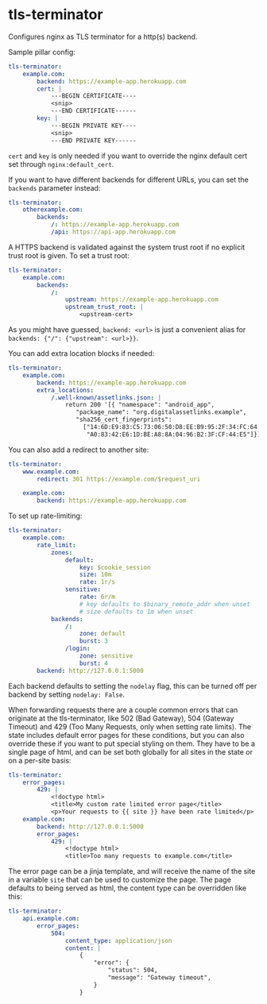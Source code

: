 tls-terminator
==============

Configures nginx as TLS terminator for a http(s) backend.

Sample pillar config:

```yaml
tls-terminator:
    example.com:
        backend: https://example-app.herokuapp.com
        cert: |
            ---BEGIN CERTIFICATE----
            <snip>
            ---END CERTIFICATE------
        key: |
            ---BEGIN PRIVATE KEY----
            <snip>
            ---END PRIVATE KEY------
```

`cert` and `key` is only needed if you want to override the nginx default cert set through
`nginx:default_cert`.

If you want to have different backends for different URLs, you can set the `backends` parameter
instead:

```yaml
tls-terminator:
    otherexample.com:
        backends:
            /: https://example-app.herokuapp.com
            /api: https://api-app.herokuapp.com
```

A HTTPS backend is validated against the system trust root if no explicit trust root is given. To
set a trust root:

```yaml
tls-terminator:
    example.com:
        backends:
            /:
                upstream: https://example-app.herokuapp.com
                upstream_trust_root: |
                    <upstream-cert>
```

As you might have guessed, `backend: <url>` is just a convenient alias for
`backends: {"/": {"upstream": <url>}}`.

You can add extra location blocks if needed:

```yaml
tls-terminator:
    example.com:
        backend: https://example-app.herokuapp.com
        extra_locations:
            /.well-known/assetlinks.json: |
                return 200 '[{ "namespace": "android_app",
                   "package_name": "org.digitalassetlinks.example",
                   "sha256_cert_fingerprints":
                     ["14:6D:E9:83:C5:73:06:50:D8:EE:B9:95:2F:34:FC:64:16:"
                      "A0:83:42:E6:1D:BE:A8:8A:04:96:B2:3F:CF:44:E5"]}]';
```

You can also add a redirect to another site:

```yaml
tls-terminator:
    www.example.com:
        redirect: 301 https://example.com/$request_uri

    example.com:
        backend: https://example-app.herokuapp.com
```


To set up rate-limiting:

```yaml
tls-terminator:
    example.com:
        rate_limit:
            zones:
                default:
                    key: $cookie_session
                    size: 10m
                    rate: 1r/s
                sensitive:
                    rate: 6r/m
                    # key defaults to $binary_remote_addr when unset
                    # size defaults to 1m when unset
            backends:
                /:
                    zone: default
                    burst: 3
                /login:
                    zone: sensitive
                    burst: 4
        backend: http://127.0.0.1:5000
```

Each backend defaults to setting the `nodelay` flag, this can be turned off per backend by setting
`nodelay: False`.


When forwarding requests there are a couple common errors that can originate at the tls-terminator,
like 502 (Bad Gateway), 504 (Gateway Timeout) and 429 (Too Many Requests, only when setting rate
limits). The state includes default error pages for these conditions, but you can also override
these if you want to put special styling on them. They have to be a single page of html, and can be
set both globally for all sites in the state or on a per-site basis:

```yaml
tls-terminator:
    error_pages:
        429: |
            <!doctype html>
            <title>My custom rate limited error page</title>
            <p>Your requests to {{ site }} have been rate limited</p>
    example.com:
        backend: http://127.0.0.1:5000
        error_pages:
            429: |
                <!doctype html>
                <title>Too many requests to example.com</title>
```

The error page can be a jinja template, and will receive the name of the site in a variable `site`
that can be used to customize the page. The page defaults to being served as html, the content type
can be overridden like this:

```yaml
tls-terminator:
    api.example.com:
        error_pages:
            504:
                content_type: application/json
                content: |
                    {
                        "error": {
                            "status": 504,
                            "message": "Gateway timeout",
                        }
                    }
```
